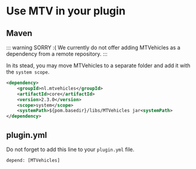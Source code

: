 # Use MTV in your plugin

## Maven

::: warning SORRY :(
We currently do not offer adding MTVehicles as a dependency from a remote repository.
:::

In its stead, you may move MTVehicles to a separate folder and add it with the `system scope`.

```xml
<dependency>
    <groupId>nl.mtvehicles</groupId>
    <artifactId>core</artifactId>
    <version>2.3.0</version>
    <scope>system</scope>
    <systemPath>${pom.basedir}/libs/MTVehicles jar<systemPath>
</dependency>
```

## plugin.yml

Do not forget to add this line to your `plugin.yml` file.

```
depend: [MTVehicles]
```